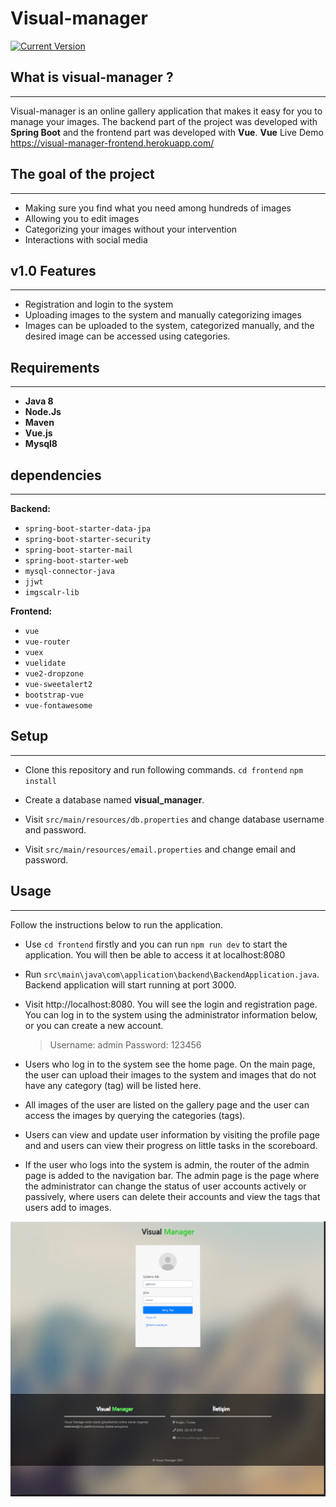 # Visual-manager
 [![Current Version](https://img.shields.io/badge/version-1.0-green.svg)](https://github.com/MustafaPicakci/visual-manager)

## What is visual-manager ?
---
Visual-manager is an online gallery application that makes it easy for you to manage your images.
The backend part of the project was developed with **Spring Boot** and the frontend part was developed with **Vue**.
**Vue** Live Demo https://visual-manager-frontend.herokuapp.com/
## The goal of the project
---
* Making sure you find what you need among hundreds of images
* Allowing you to edit images
* Categorizing your images without your intervention
* Interactions with social media

## v1.0 Features
---
- Registration and login to the system
- Uploading images to the system and manually categorizing images
- Images can be uploaded to the system, categorized manually, and the desired image can be accessed using categories.

## Requirements
---
* **Java 8**
* **Node.Js**
* **Maven**
* **Vue.js**
* **Mysql8**

## dependencies
---
**Backend:**
* `spring-boot-starter-data-jpa`
* `spring-boot-starter-security`
* `spring-boot-starter-mail`
* `spring-boot-starter-web`
* `mysql-connector-java`
* `jjwt`
* `imgscalr-lib`

**Frontend:**
* `vue`
* `vue-router`
* `vuex`
* `vuelidate`
* `vue2-dropzone`
* `vue-sweetalert2`
* `bootstrap-vue`
* `vue-fontawesome`

## Setup
---
* Clone this repository and run following commands.
    `cd frontend`
    `npm install`

* Create a database named **visual_manager**.
* Visit `src/main/resources/db.properties` and change database username and password.
* Visit `src/main/resources/email.properties` and change email and password.



## Usage
---
Follow the instructions below to run the application.
* Use `cd frontend` firstly and you can run  `npm run dev` to start the application. You will then be able to access it at localhost:8080

* Run `src\main\java\com\application\backend\BackendApplication.java`. Backend application will start running at port 3000.

* Visit http://localhost:8080. You will see the login and registration page. You can log in to the system using the administrator information below, or you can create a new account.
    >Username: admin
    >Password: 123456

* Users who log in to the system see the home page. On the main page, the user can upload their images to the system and images that do not have any category (tag) will be listed here.

* All images of the user are listed on the gallery page and the user can access the images by querying the categories (tags).

* Users can view and update user information by visiting the profile page and and users can view their progress on little tasks in the scoreboard.

* If the user who logs into the system is admin, the router of the admin page is added to the navigation bar. The admin page is the page where the administrator can change the status of user accounts actively or passively, where users can delete their accounts and view the tags that users add to images.

![visual-manager Demo](./demo.gif)
